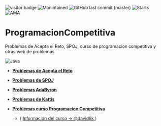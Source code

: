 
![visitor badge](https://visitor-badge.glitch.me/badge?page_id=IvanPerez9.ProgramacionCompetitiva)
![Manintained](https://img.shields.io/badge/Maintained%3F-yes-green.svg)
![GitHub last commit (master)](https://img.shields.io/github/last-commit/IvanPerez9/ProgramacionCompetitiva)
![Starts](https://img.shields.io/github/stars/IvanPerez9/ProgramacionCompetitiva.svg)
![AMA](https://img.shields.io/badge/Ask%20me-anything-1abc9c.svg)





# ProgramacionCompetitiva
Problemas de Acepta el Reto, SPOJ, curso de programacion competitiva y otras web de problemas

![Java](https://img.shields.io/badge/Java-ED8B00?style=for-the-badge&logo=java&logoColor=white)

* __[Problemas de Acepta el Reto](https://github.com/IvanPerez9/ProgramacionCompetitiva/tree/master/aceptaElReto)__

* __[Problemas de SPOJ](https://github.com/IvanPerez9/ProgramacionCompetitiva/tree/master/SPOJ)__

* __[Problemas AdaByron](https://github.com/IvanPerez9/ProgramacionCompetitiva/tree/master/adaByron)__

* __[Problemas de Kattis](https://github.com/IvanPerez9/ProgramacionCompetitiva/tree/master/Kattis)__

* __[Problemas curso Programacion Competitiva](https://github.com/IvanPerez9/ProgramacionCompetitiva/tree/master/programacionCompetitiva)__
  * ( [Informacion del curso -> @david8k ](https://david8k.github.io/) )



